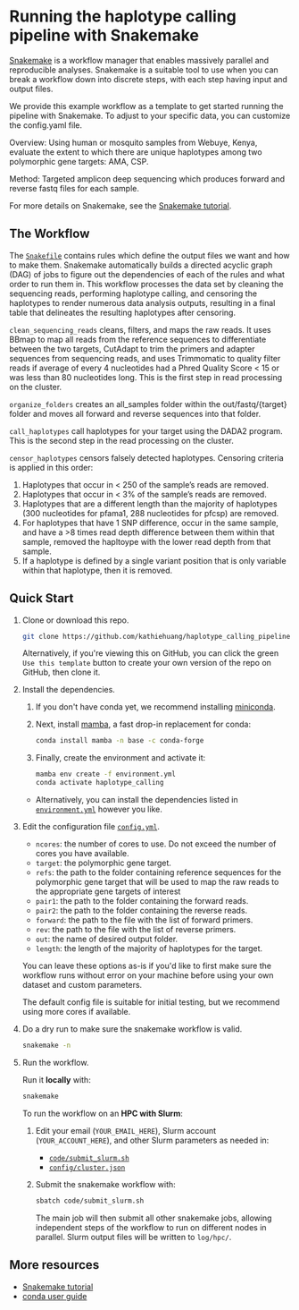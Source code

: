 # Running the haplotype calling pipeline with Snakemake

[Snakemake](https://snakemake.readthedocs.io/en/stable) is a workflow manager
that enables massively parallel and reproducible
analyses.
Snakemake is a suitable tool to use when you can break a workflow down into
discrete steps, with each step having input and output files.

We provide this example workflow as a template to get started running the pipeline with Snakemake.
To adjust to your specific data, you can customize the config.yaml file.

Overview: Using human or mosquito samples from Webuye, Kenya, evaluate the extent to which there are unique haplotypes among two polymorphic gene targets: AMA, CSP.

Method: Targeted amplicon deep sequencing which produces forward and reverse fastq files for each sample.

For more details on Snakemake, see the
[Snakemake tutorial](https://snakemake.readthedocs.io/en/stable/tutorial/tutorial.html).

## The Workflow

The [`Snakefile`](Snakefile) contains rules which define the output files we want and how to make them.
Snakemake automatically builds a directed acyclic graph (DAG) of jobs to figure
out the dependencies of each of the rules and what order to run them in.
This workflow processes the data set by cleaning the sequencing reads, performing haplotype calling, and censoring the haplotypes to render numerous data analysis outputs, resulting in a final table that delineates the resulting haplotypes after censoring.

`clean_sequencing_reads` cleans, filters, and maps the raw reads. It uses BBmap to map all reads from the reference sequences to differentiate between the two targets, CutAdapt to trim the primers and adapter sequences from sequencing reads, and uses Trimmomatic to quality filter reads if average of every 4 nucleotides had a Phred Quality Score < 15 or was less than 80 nucleotides long. This is the first step in read processing on the cluster.

`organize_folders` creates an all_samples folder within the out/fastq/{target} folder and moves all forward and reverse sequences into that folder.

`call_haplotypes` call haplotypes for your target using the DADA2 program. This is the second step in the read processing on the cluster.

`censor_haplotypes` censors falsely detected haplotypes. Censoring criteria is applied in this order:
1. Haplotypes that occur in < 250 of the sample’s reads are removed.
2. Haplotypes that occur in < 3% of the sample’s reads are removed.
3. Haplotypes that are a different length than the majority of haplotypes (300 nucleotides for pfama1, 288 nucleotides for pfcsp) are removed.
4. For haplotypes that have 1 SNP difference, occur in the same sample, and have a >8 times read depth difference between them within that sample, removed the hapltoype with the lower read depth from that sample.
5. If a haplotype is defined by a single variant position that is only variable within that haplotype, then it is removed.

## Quick Start

1. Clone or download this repo.

    ``` sh
    git clone https://github.com/kathiehuang/haplotype_calling_pipeline.git
    ```
    Alternatively, if you're viewing this on GitHub,
    you can click the green `Use this template` button to create
    your own version of the repo on GitHub, then clone it.

1. Install the dependencies.

    1. If you don't have conda yet, we recommend installing 
       [miniconda](https://docs.conda.io/en/latest/miniconda.html).
       
    1. Next, install [mamba](https://mamba.readthedocs.io/en/latest/), 
       a fast drop-in replacement for conda:
       
       ``` sh
       conda install mamba -n base -c conda-forge
       ```
       
    1. Finally, create the environment and activate it:
    
       ``` sh
       mamba env create -f environment.yml
       conda activate haplotype_calling
       ```
       
    - Alternatively, you can install the dependencies listed in
    [`environment.yml`](environment.yml) however you like.

1. Edit the configuration file [`config.yml`](config.yml).
    - `ncores`: the number of cores to use. Do not exceed the number of cores you have available.
    - `target`: the polymorphic gene target.
    - `refs`: the path to the folder containing reference sequences for the polymorphic gene target that will be used to map the raw reads to the appropriate gene targets of interest
    - `pair1`: the path to the folder containing the forward reads.
    - `pair2`: the path to the folder containing the reverse reads.
    - `forward`: the path to the file with the list of forward primers.
    - `rev`: the path to the file with the list of reverse primers.
    - `out`: the name of desired output folder.
    - `length`: the length of the majority of haplotypes for the target.

    You can leave these options as-is if you'd like to first make sure the
    workflow runs without error on your machine before using your own dataset
    and custom parameters.

    The default config file is suitable for initial testing,
    but we recommend using more cores if available.

1. Do a dry run to make sure the snakemake workflow is valid.

    ``` sh
    snakemake -n
    ```

1. Run the workflow.

    Run it **locally** with:
    ``` sh
    snakemake
    ```

    To run the workflow on an **HPC with Slurm**:

    1. Edit your email (`YOUR_EMAIL_HERE`), Slurm account (`YOUR_ACCOUNT_HERE`), and other Slurm parameters as needed in:

        - [`code/submit_slurm.sh`](code/submit_slurm.sh)
        - [`config/cluster.json`](config/cluster.json)

    1. Submit the snakemake workflow with:

        ``` sh
        sbatch code/submit_slurm.sh
        ```

        The main job will then submit all other snakemake jobs, allowing
        independent steps of the workflow to run on different nodes in parallel.
        Slurm output files will be written to `log/hpc/`.


## More resources

- [Snakemake tutorial](https://snakemake.readthedocs.io/en/stable/tutorial/tutorial.html)
- [conda user guide](https://docs.conda.io/projects/conda/en/latest/user-guide/getting-started.html)